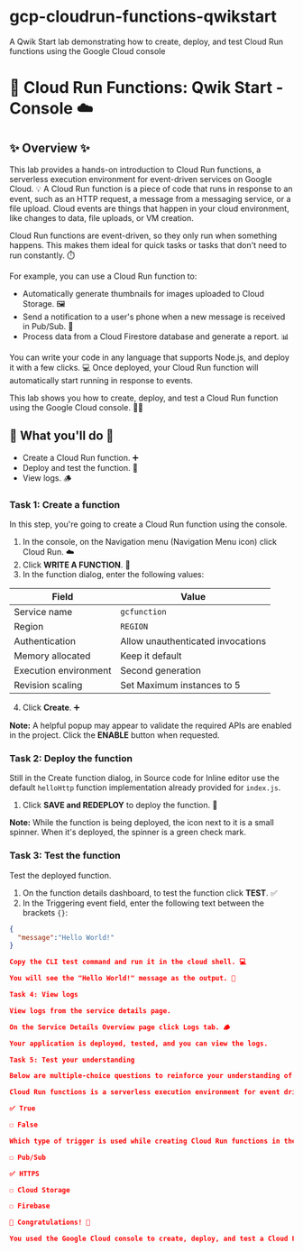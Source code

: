 # gcp-cloudrun-functions-qwikstart
A Qwik Start lab demonstrating how to create, deploy, and test Cloud Run functions using the Google Cloud console

# 🚀 Cloud Run Functions: Qwik Start - Console ☁️

## ✨ Overview ✨

This lab provides a hands-on introduction to Cloud Run functions, a serverless execution environment for event-driven services on Google Cloud. 💡 A Cloud Run function is a piece of code that runs in response to an event, such as an HTTP request, a message from a messaging service, or a file upload. Cloud events are things that happen in your cloud environment, like changes to data, file uploads, or VM creation.

Cloud Run functions are event-driven, so they only run when something happens. This makes them ideal for quick tasks or tasks that don't need to run constantly. ⏱️

For example, you can use a Cloud Run function to:

*   Automatically generate thumbnails for images uploaded to Cloud Storage. 🖼️
*   Send a notification to a user's phone when a new message is received in Pub/Sub. 📱
*   Process data from a Cloud Firestore database and generate a report. 📊

You can write your code in any language that supports Node.js, and deploy it with a few clicks. 💻 Once deployed, your Cloud Run function will automatically start running in response to events.

This lab shows you how to create, deploy, and test a Cloud Run function using the Google Cloud console. 👨‍💻

## 🎯 What you'll do 🎯

*   Create a Cloud Run function. ➕
*   Deploy and test the function. 🚀
*   View logs. 🪵

### **Task 1: Create a function**

In this step, you're going to create a Cloud Run function using the console.

1.  In the console, on the Navigation menu (Navigation Menu icon) click Cloud Run. ☁️
2.  Click **WRITE A FUNCTION**. 📝
3.  In the function dialog, enter the following values:

| Field                      | Value                         |
| -------------------------- | ----------------------------- |
| Service name               | `gcfunction`                  |
| Region                     | `REGION`                      |
| Authentication             | Allow unauthenticated invocations |
| Memory allocated           | Keep it default               |
| Execution environment      | Second generation             |
| Revision scaling           | Set Maximum instances to 5    |

4.  Click **Create**. ➕

**Note:** A helpful popup may appear to validate the required APIs are enabled in the project. Click the **ENABLE** button when requested.

### **Task 2: Deploy the function**

Still in the Create function dialog, in Source code for Inline editor use the default `helloHttp` function implementation already provided for `index.js`.

1.  Click **SAVE and REDEPLOY** to deploy the function. 💾

**Note:** While the function is being deployed, the icon next to it is a small spinner. When it's deployed, the spinner is a green check mark.

### **Task 3: Test the function**

Test the deployed function.

1.  On the function details dashboard, to test the function click **TEST**. ✅
2.  In the Triggering event field, enter the following text between the brackets `{}`:

```json
{
  "message":"Hello World!"
}

Copy the CLI test command and run it in the cloud shell. 💻

You will see the "Hello World!" message as the output. 💬

Task 4: View logs

View logs from the service details page.

On the Service Details Overview page click Logs tab. 🪵

Your application is deployed, tested, and you can view the logs.

Task 5: Test your understanding

Below are multiple-choice questions to reinforce your understanding of this lab's concepts. Answer them to the best of your abilities. 🤔

Cloud Run functions is a serverless execution environment for event driven services on Google Cloud.

✅ True

☐ False

Which type of trigger is used while creating Cloud Run functions in the lab?

☐ Pub/Sub

✅ HTTPS

☐ Cloud Storage

☐ Firebase

🎉 Congratulations! 🎉

You used the Google Cloud console to create, deploy, and test a Cloud Run function. 🏆 Keep exploring! 🚀
